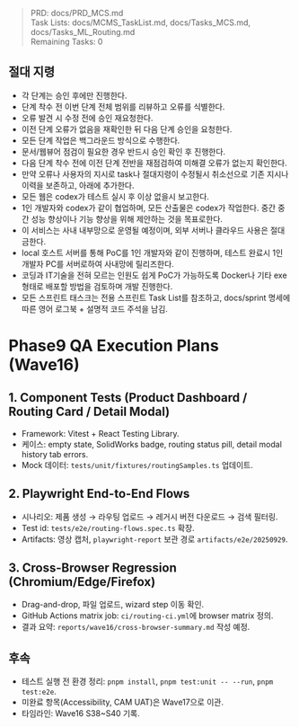 > PRD: docs/PRD_MCS.md  
> Task Lists: docs/MCMS_TaskList.md, docs/Tasks_MCS.md, docs/Tasks_ML_Routing.md  
> Remaining Tasks: 0

## 절대 지령
- 각 단계는 승인 후에만 진행한다.
- 단계 착수 전 이번 단계 전체 범위를 리뷰하고 오류를 식별한다.
- 오류 발견 시 수정 전에 승인 재요청한다.
- 이전 단계 오류가 없음을 재확인한 뒤 다음 단계 승인을 요청한다.
- 모든 단계 작업은 백그라운드 방식으로 수행한다.
- 문서/웹뷰어 점검이 필요한 경우 반드시 승인 확인 후 진행한다.
- 다음 단계 착수 전에 이전 단계 전반을 재점검하여 미해결 오류가 없는지 확인한다.
- 만약 오류나 사용자의 지시로 task나 절대지령이 수정될시 취소선으로 기존 지시나 이력을 보존하고, 아래에 추가한다.
- 모든 웹은 codex가 테스트 실시 후 이상 없을시 보고한다.
- 1인 개발자와 codex가 같이 협업하며, 모든 산출물은 codex가 작업한다. 중간 중간 성능 향상이나 기능 향상을 위해 제안하는 것을 목표로한다.
- 이 서비스는 사내 내부망으로 운영될 예정이며, 외부 서버나 클라우드 사용은 절대 금한다.
- local 호스트 서버를 통해 PoC를 1인 개발자와 같이 진행하며, 테스트 완료시 1인 개발자 PC를 서버로하여 사내망에 릴리즈한다.
- 코딩과 IT기술을 전혀 모르는 인원도 쉽게 PoC가 가능하도록 Docker나 기타 exe 형태로 배포할 방법을 검토하며 개발 진행한다.
- 모든 스프린트 태스크는 전용 스프린트 Task List를 참조하고, docs/sprint 명세에 따른 영어 로그북 + 설명적 코드 주석을 남김.
# Phase9 QA Execution Plans (Wave16)

## 1. Component Tests (Product Dashboard / Routing Card / Detail Modal)
- Framework: Vitest + React Testing Library.
- 케이스: empty state, SolidWorks badge, routing status pill, detail modal history tab errors.
- Mock 데이터: `tests/unit/fixtures/routingSamples.ts` 업데이트.

## 2. Playwright End-to-End Flows
- 시나리오: 제품 생성 → 라우팅 업로드 → 레거시 버전 다운로드 → 검색 필터링.
- Test id: `tests/e2e/routing-flows.spec.ts` 확장.
- Artifacts: 영상 캡처, `playwright-report` 보관 경로 `artifacts/e2e/20250929`.

## 3. Cross-Browser Regression (Chromium/Edge/Firefox)
- Drag-and-drop, 파일 업로드, wizard step 이동 확인.
- GitHub Actions matrix job: `ci/routing-ci.yml`에 browser matrix 정의.
- 결과 요약: `reports/wave16/cross-browser-summary.md` 작성 예정.

## 후속
- 테스트 실행 전 환경 정리: `pnpm install`, `pnpm test:unit -- --run`, `pnpm test:e2e`.
- 미완료 항목(Accessibility, CAM UAT)은 Wave17으로 이관.
- 타임라인: Wave16 S38~S40 기록.

